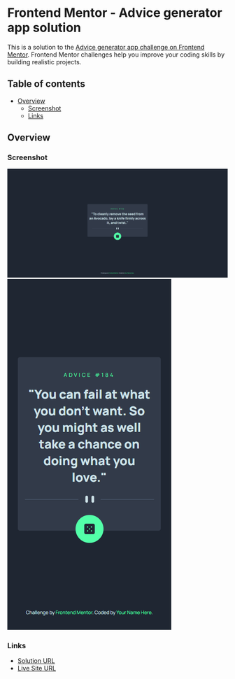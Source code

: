 # Frontend Mentor - Advice generator app solution

This is a solution to the [Advice generator app challenge on Frontend Mentor](https://www.frontendmentor.io/challenges/advice-generator-app-QdUG-13db). Frontend Mentor challenges help you improve your coding skills by building realistic projects.

## Table of contents

- [Overview](#overview)
  - [Screenshot](#screenshot)
  - [Links](#links)

## Overview

### Screenshot

![](./screenshot/desktop.png)
![](./screenshot/mobile.png)

### Links

- [Solution URL](https://github.com/Gon3s/advice-generator-app-main)
- [Live Site URL](https://gon3s.github.io/advice-generator-app-main/)
